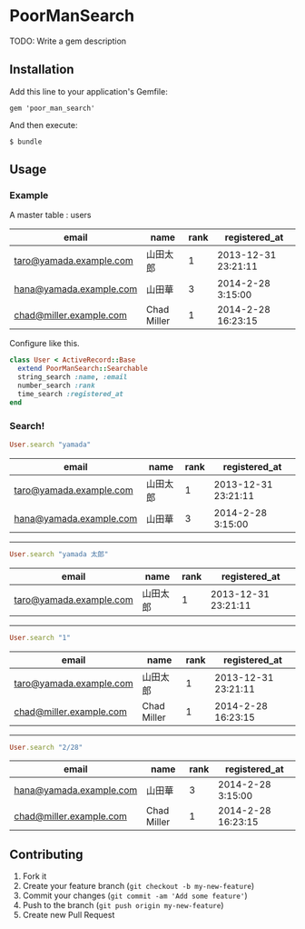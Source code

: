# PoorManSearch

TODO: Write a gem description

## Installation

Add this line to your application's Gemfile:

    gem 'poor_man_search'

And then execute:

    $ bundle

## Usage

### Example

A master table : users

| email | name | rank | registered_at |
|------------------|--------------|-----|-------------|
| taro@yamada.example.com | 山田太郎 | 1 | 2013-12-31 23:21:11 |
| hana@yamada.example.com | 山田華 | 3 | 2014-2-28 3:15:00 |
| chad@miller.example.com | Chad Miller | 1 | 2014-2-28 16:23:15 |


Configure like this.

```ruby
class User < ActiveRecord::Base
  extend PoorManSearch::Searchable
  string_search :name, :email
  number_search :rank
  time_search :registered_at
end
```

### Search!

```ruby
User.search "yamada"
```

| email | name | rank | registered_at |
|------------------|--------------|-----|-------------|
| taro@yamada.example.com | 山田太郎 | 1 | 2013-12-31 23:21:11 |
| hana@yamada.example.com | 山田華 | 3 | 2014-2-28 3:15:00 |

---

```ruby
User.search "yamada 太郎"
```

| email | name | rank | registered_at |
|------------------|--------------|-----|-------------|
| taro@yamada.example.com | 山田太郎 | 1 | 2013-12-31 23:21:11 |

---

```ruby
User.search "1"
```

| email | name | rank | registered_at |
|------------------|--------------|-----|-------------|
| taro@yamada.example.com | 山田太郎 | 1 | 2013-12-31 23:21:11 |
| chad@miller.example.com | Chad Miller | 1 | 2014-2-28 16:23:15 |

---

```ruby
User.search "2/28"
```

| email | name | rank | registered_at |
|------------------|--------------|-----|-------------|
| hana@yamada.example.com | 山田華 | 3 | 2014-2-28 3:15:00 |
| chad@miller.example.com | Chad Miller | 1 | 2014-2-28 16:23:15 |


## Contributing

1. Fork it
2. Create your feature branch (`git checkout -b my-new-feature`)
3. Commit your changes (`git commit -am 'Add some feature'`)
4. Push to the branch (`git push origin my-new-feature`)
5. Create new Pull Request
